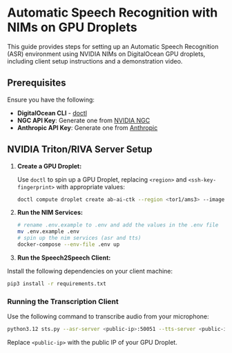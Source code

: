 
# Automatic Speech Recognition with NIMs on GPU Droplets

This guide provides steps for setting up an Automatic Speech Recognition (ASR) environment using NVIDIA NIMs on DigitalOcean GPU droplets, including client setup instructions and a demonstration video.

## Prerequisites

Ensure you have the following:

- **DigitalOcean CLI** - [doctl](https://docs.digitalocean.com/reference/doctl/how-to/install/)
- **NGC API Key**: Generate one from [NVIDIA NGC](https://org.ngc.nvidia.com/setup/api-key)
- **Anthropic API Key**: Generate one from [Anthropic](https://docs.anthropic.com/en/api/getting-started)

## NVIDIA Triton/RIVA Server Setup

1. **Create a GPU Droplet:**

   Use `doctl` to spin up a GPU Droplet, replacing `<region>` and `<ssh-key-fingerprint>` with appropriate values:

   ```bash
   doctl compute droplet create ab-ai-ctk --region <tor1/ams3> --image gpu-h100x1-base --size gpu-h100x1-80gb --ssh-keys <ssh-key-fingerprint>
   ```

2. **Run the NIM Services:**

   ```bash
   # rename .env.example to .env and add the values in the .env file
   mv .env.example .env
   # spin up the nim services (asr and tts)
   docker-compose --env-file .env up
   ```

3. **Run the Speech2Speech Client:**

Install the following dependencies on your client machine:

```bash
pip3 install -r requirements.txt
```

### Running the Transcription Client

Use the following command to transcribe audio from your microphone:

```bash
python3.12 sts.py --asr-server <public-ip>:50051 --tts-server <public-ip>:50052 --language-code en-US --input-device 0 --output-device 1 --stream
```

Replace `<public-ip>` with the public IP of your GPU Droplet.
